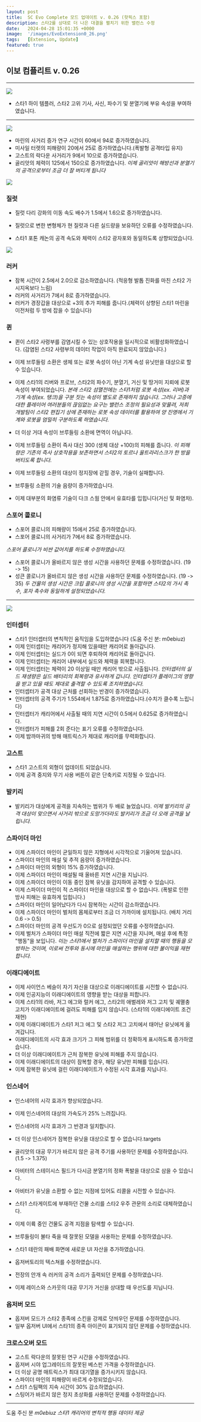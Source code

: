 ```yaml
---
layout: post
title:  SC Evo Complete 모드 업데이트 v. 0.26 (핫픽스 포함)
description: 스타2를 상대로 더 나은 대결을 펼치기 위한 밸런스 수정
date:   2024-04-28 15:01:35 +0000
image:  '/images/EvoExtension0_26.png'
tags:   [Extension, Update]
featured: true
---
```


## 이보 컴플리트 v. 0.26


***

![]({{site.baseurl}}/images/Divider_Extension.png)

* 스타1 하이 템플러, 스타2 고위 기사, 사신, 파수기 및 분열기에 부유 속성을 부여하였습니다.


***

![]({{site.baseurl}}/images/Divider_Terran.png)

* 마린의 사거리 증가 연구 시간이 60에서 94로 증가하였습니다.
* 미사일 터렛의 피해량이 20에서 25로 증가하였습니다.(폭발형 공격타입 유지)
* 고스트의 락다운 사거리가 9에서 10으로 증가하였습니다.
* 골리앗의 체력이 125에서 150으로 증가하였습니다.
_이제 골리앗이 해방선과 분열기의 공격으로부터 조금 더 잘 버티게 됩니다_


![]({{site.baseurl}}/images/Divider_Protoss.png)

### 질럿
* 질럿 다리 강화의 이동 속도 배수가 1.5에서 1.6으로 증가하였습니다.
* 질럿으로 변한 변형체가 현 질럿과 다른 실드량을 보유하던 오류를 수정하였습니다.

* 스타1 포톤 캐논의 공격 속도와 체력이 스타2 광자포와 동일하도록 상향되었습니다.


![]({{site.baseurl}}/images/Divider_Zerg.png)

### 러커
* 잠복 시간이 2.5에서 2.0으로 감소하였습니다. (적응형 발톱 진화를 마친 스타2 가시지옥보다 느림)
* 러커의 사거리가 7에서 8로 증가하였습니다.
* 러커가 경장갑을 대상으로 +3의 추가 피해를 줍니다.(체력이 상향된 스타1 마린을 이전처럼 두 방에 잡을 수 있습니다)

### 퀸
* 퀸이 스타2 사령부를 감염시킬 수 있는 상호작용을 일시적으로 비활성화하였습니다. (감염된 스타2 사령부의 데이터 작업이 아직 완료되지 않았습니다.)
* 이제 브루들링 소환은 생체 또는 로봇 속성이 아닌 기계 속성 유닛만을 대상으로 할 수 있습니다.
* 이제 스타1의 리버와 프로브, 스타2의 파수기, 분열기, 거신 및 땅거미 지뢰에 로봇 속성이 부여되었습니다.
_본래 스타2 섬멸전에는 스타1처럼 로봇 속성(ex. 리버)과 기계 속성(ex. 탱크)을 구분 짓는 속성이 별도로 존재하지 않습니다. 그러나 고증에 대한 플레이어 여러분들의 끊임없는 요구는 밸런스 조정의 필요성과 맞물려, 저희 개발팀이 스타2 편집기 상에 존재하는 로봇 속성 데이터를 활용하여 양 진영에서 기계와 로봇을 엄밀히 구분하도록 하였습니다._

* 더 이상 거대 속성이 브루들링 소환에 면역이 아닙니다.
* 이제 브루들링 소환이 즉사 대신 300 (생체 대상 +100)의 피해를 줍니다.
_이 피해량은 기존의 즉사 상호작용을 보존하면서 스타2의 토르나 울트라리스크가 한 방을 버티도록 합니다._

* 이제 브루들링 소환의 대상이 정지장에 갇힐 경우, 기술이 실패합니다.
* 브루들링 소환의 기술 음량이 증가하였습니다.

* 이제 대부분의 화염류 기술이 다크 스웜 안에서 유효타를 입힙니다(거신 및 화염차).

### 스포어 콜로니
* 스포어 콜로니의 피해량이 15에서 25로 증가하였습니다.
* 스포어 콜로니의 사거리가 7에서 8로 증가하였습니다.

_스포어 콜로니가 비싼 값어치를 하도록 수정하였습니다._

* 스포어 콜로니가 올바르지 않은 생성 시간을 사용하던 문제를 수정하였습니다. (19 -> 15)
* 성큰 콜로니가 올바르지 않은 생성 시간을 사용하던 문제를 수정하였습니다. (19 -> 35)
_두 건물의 생성 시간은 크립 콜로니의 생성 시간을 포함하면 스타2의 가시 촉수, 포자 촉수와 동일하게 설정되었습니다._

***


![]({{site.baseurl}}/images/Divider_CoreMods.png)

### 인터셉터
* 스타1 인터셉터의 변칙적인 움직임을 도입하였습니다 (도움 주신 분: m0ebiuz)
* 이제 인터셉터는 캐리어가 정지해 있을때만 캐리어로 돌아갑니다.
* 이제 인터셉터는 실드가 0이 되면 후퇴하여 캐리어로 돌아갑니다.
* 이제 인터셉터는 캐리어 내부에서 실드와 체력을 회복합니다.
* 이제 인터셉터는 체력이 20 이상일 때만 캐리어 밖으로 사출됩니다.
_인터셉터의 실드 재생량은 실드 배터리의 회복량과 유사하게 갑니다. 인터셉터가 플레이그의 영향을 받고 있을 때도 제대로 출격할 수 있도록 조치하였습니다._
* 인터셉터가 공격 대상 근처를 선회하는 반경이 증가하였습니다.
* 인터셉터의 공격 주기가 1.554에서 1.875로 증가하였습니다.(수치가 클수록 느립니다)
* 인터셉터가 캐리어에서 사출될 때의 지연 시간이 0.5에서 0.625로 증가하였습니다.
* 인터셉터가 피해를 2회 준다는 표기 오류를 수정하였습니다.
* 이제 밤까마귀의 방해 매트릭스가 제대로 캐리어를 무력화합니다.

### 고스트
* 스타1 고스트의 외형이 업데이트 되었습니다.
* 이제 공격 중지와 무기 사용 버튼이 같은 단축키로 지정될 수 있습니다.

### 발키리
* 발키리가 대상에게 공격을 지속하는 범위가 두 배로 늘었습니다.
_이제 발키리의 공격 대상이 맞으면서 사거리 밖으로 도망가더라도 발키리가 조금 더 오래 공격을 날립니다._


### 스파이더 마인
* 이제 스파이더 마인이 균일하지 않은 지형에서 시각적으로 기울어져 있습니다.
* 스파이더 마인의 매설 및 추적 음량이 증가하였습니다.
* 스파이더 마인의 외형이 15% 증가하였습니다.
* 이제 스파이더 마인이 매설될 때 올바른 지연 시간을 지닙니다.
* 이제 스파이더 마인이 이동 중인 잠복 유닛을 감지하여 공격할 수 있습니다.
* 이제 스파이더 마인이 적 스파이더 마인을 대상으로 할 수 없습니다. (폭발로 인한 방사 피해는 유효하게 입힙니다.)
* 스파이더 마인이 일어났다가 다시 잠복하는 시간이 감소하였습니다.
* 이제 스파이더 마인이 벌처의 몸체로부터 조금 더 가까이에 설치됩니다. (배치 거리 0.6 -> 0.5)
* 스파이더 마인의 공격 우선도가 0으로 설정되었던 오류를 수정하였습니다.
* 이제 벌처가 스파이더 마인 매설 직전에 짧은 지연 시간을 지니며, 매설 후에 특정 "행동"을 보입니다.
_이는 스타1에서 벌처가 스파이더 마인을 설치할 때의 행동을 모방하는 것이며, 이로써 전투와 동시에 마인을 매설하는 행위에 대한 불이익을 재현합니다._


### 이래디에이트
* 이제 사이언스 베슬이 자기 자신을 대상으로 이래디에이트를 시전할 수 없습니다.
* 이제 인공지능이 이래디에이트의 영향을 받는 대상을 피합니다.
* 이제 스타1의 라바, 저그 에그와 럴커 에그, 스타2의 애벌레와 저그 고치 및 궤멸충 고치가 이래디에이트에 걸려도 피해를 입지 않습니다. (스타1의 이래디에이트 조건 재현)
* 이제 이래디에이트가 스타1 저그 에그 및 스타2 저그 고치에서 태어난 유닛에게 옮겨갑니다.
* 이래디에이트의 시각 효과 크기가 그 피해 범위를 더 정확하게 표시하도록 증가하였습니다.
* 더 이상 이래디에이트가 근처 잠복한 유닛에 피해를 주지 않습니다.
* 이제 이래디에이트의 대상이 잠복할 경우, 해당 유닛만 피해를 입습니다.
* 이제 잠복한 유닛에 걸린 이래디에이트가 수정된 시각 효과를 지닙니다.


### 인스네어
* 인스네어의 시각 효과가 향상되었습니다.
* 이제 인스네어의 대상의 가속도가 25% 느려집니다.
* 인스네어의 시각 효과가 그 반경과 일치합니다.
* 더 이상 인스네어가 잠복한 유닛을 대상으로 할 수 없습니다.targets


* 골리앗의 대공 무기가 바르지 않은 공격 주기를 사용하던 문제를 수정하였습니다. (1.5 -> 1.375)
* 아비터의 스테이시스 필드가 다시금 분열기의 정화 폭발을 대상으로 삼을 수 있습니다.
* 아비터가 유닛을 소환할 수 없는 지점에 있어도 리콜을 시전할 수 있습니다.
* 스타1 스타게이트에 부재하던 건물 소리를 스타2 우주 관문의 소리로 대체하였습니다.
* 이제 이륙 중인 건물도 공격 지점을 탐색할 수 있습니다.
* 브루들링이 불타 죽을 때 잘못된 모델을 사용하는 문제를 수정하였습니다.
* 스타1 테란의 패배 화면에 새로운 UI 자산을 추가하였습니다.
* 옵저버토리의 텍스쳐를 수정하였습니다.
* 전장의 안개 속 러커의 공격 소리가 출력되던 문제를 수정하였습니다.
* 이제 레이스와 스카웃의 대공 무기가 거신을 상대할 때 우선도를 지닙니다.


### 옵저버 모드
* 옵저버 모드가 스타2 종족에 스킨을 강제로 덧씌우던 문제를 수정하였습니다.
* 일부 옵저버 UI에서 스타1의 종족 아이콘이 표기되지 않던 문제를 수정하였습니다.

### 크로스오버 모드
* 고스트 락다운의 잘못된 연구 시간을 수정하였습니다.
* 옵저버 시야 업그레이드의 잘못된 베스핀 가격을 수정하였습니다.
* 더 이상 공명 매트릭스가 최대 대기열을 증가시키지 않습니다.
* 스파이더 마인의 피해량이 바르게 수정되었습니다.
* 스타1 스팀팩의 지속 시간이 30% 감소하였습니다.
* 스팅어가 바르지 않은 정지 초상화를 사용하던 문제를 수정하였습니다.



***
도움 주신 분 _m0ebiuz 스타1 캐리어의 변칙적 행동 데이터 제공_

<!-- _모드 사진 제공: 맹덕엄마님_ -->